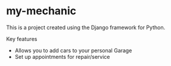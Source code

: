 # my-mechanic

This is a project created using the Django framework for Python.

Key features
- Allows you to add cars to your personal Garage
- Set up appointments for repair/service
